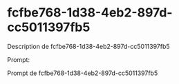 # fcfbe768-1d38-4eb2-897d-cc5011397fb5

Description de fcfbe768-1d38-4eb2-897d-cc5011397fb5

Prompt:

Prompt de fcfbe768-1d38-4eb2-897d-cc5011397fb5